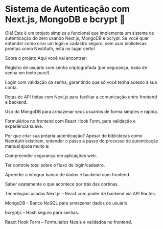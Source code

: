 # Sistema de Autenticação com Next.js, MongoDB e bcrypt 🔐

Olá! Este é um projeto simples e funcional que implementa um sistema de autenticação do zero usando Next.js, MongoDB e bcrypt. Se você quer entender como criar um login e cadastro seguro, sem usar bibliotecas prontas como NextAuth, está no lugar certo!

Sobre o projeto
Aqui você vai encontrar:

Registro de usuário com senha criptografada (por segurança, nada de senha em texto puro!).

Login com validação da senha, garantindo que só você tenha acesso à sua conta.

Rotas de API feitas com Next.js para facilitar a comunicação entre frontend e backend.

Uso do MongoDB para armazenar seus usuários de forma simples e rápida.

Formulários no frontend com React Hook Form, para validação e experiência suave.

Por que criar sua própria autenticação?
Apesar de bibliotecas como NextAuth existirem, entender o passo a passo do processo de autenticação manual ajuda muito a:

Compreender segurança em aplicações web.

Ter controle total sobre o fluxo de login/cadastro.

Aprender a integrar banco de dados e backend com frontend.

Saber exatamente o que acontece por trás das cortinas.

Tecnologias usadas
Next.js – React com poder de backend via API Routes.

MongoDB – Banco NoSQL para armazenar dados do usuário.

bcryptjs – Hash seguro para senhas.

React Hook Form – Formulários fáceis e validados no frontend.

